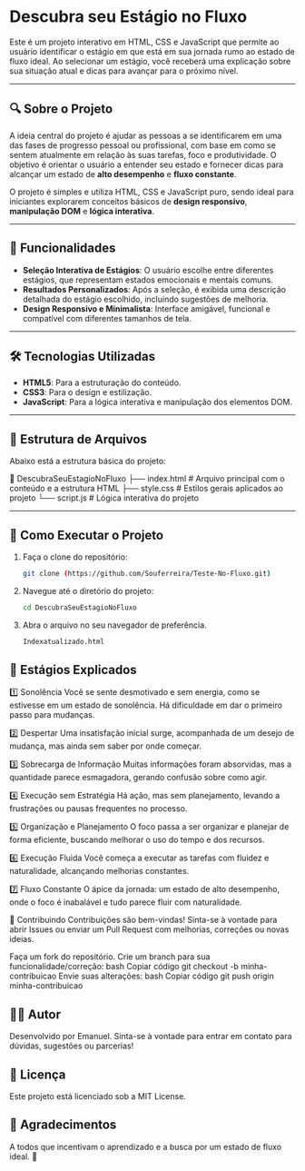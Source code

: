 
# Descubra seu Estágio no Fluxo

Este é um projeto interativo em HTML, CSS e JavaScript que permite ao usuário identificar o estágio em que está em sua jornada rumo ao estado de fluxo ideal. Ao selecionar um estágio, você receberá uma explicação sobre sua situação atual e dicas para avançar para o próximo nível.

---

## 🔍 Sobre o Projeto

A ideia central do projeto é ajudar as pessoas a se identificarem em uma das fases de progresso pessoal ou profissional, com base em como se sentem atualmente em relação às suas tarefas, foco e produtividade. O objetivo é orientar o usuário a entender seu estado e fornecer dicas para alcançar um estado de **alto desempenho** e **fluxo constante**.

O projeto é simples e utiliza HTML, CSS e JavaScript puro, sendo ideal para iniciantes explorarem conceitos básicos de **design responsivo**, **manipulação DOM** e **lógica interativa**.

---

## 🎯 Funcionalidades

- **Seleção Interativa de Estágios**: O usuário escolhe entre diferentes estágios, que representam estados emocionais e mentais comuns.
- **Resultados Personalizados**: Após a seleção, é exibida uma descrição detalhada do estágio escolhido, incluindo sugestões de melhoria.
- **Design Responsivo e Minimalista**: Interface amigável, funcional e compatível com diferentes tamanhos de tela.

---

## 🛠️ Tecnologias Utilizadas

- **HTML5**: Para a estruturação do conteúdo.
- **CSS3**: Para o design e estilização.
- **JavaScript**: Para a lógica interativa e manipulação dos elementos DOM.

---

## 📂 Estrutura de Arquivos

Abaixo está a estrutura básica do projeto:

📂 DescubraSeuEstagioNoFluxo ├── index.html # Arquivo principal com o conteúdo e a estrutura HTML ├── style.css # Estilos gerais aplicados ao projeto └── script.js # Lógica interativa do projeto

---

## 🚀 Como Executar o Projeto

1. Faça o clone do repositório:
   ```bash
   git clone (https://github.com/Souferreira/Teste-No-Fluxo.git)
2. Navegue até o diretório do projeto:
     ```bash
   cd DescubraSeuEstagioNoFluxo
4. Abra o arquivo no seu navegador de preferência.
      ```bash
   Indexatualizado.html


## 📖 Estágios Explicados

1️⃣ Sonolência
Você se sente desmotivado e sem energia, como se estivesse em um estado de sonolência. Há dificuldade em dar o primeiro passo para mudanças.

2️⃣ Despertar
Uma insatisfação inicial surge, acompanhada de um desejo de mudança, mas ainda sem saber por onde começar.

3️⃣ Sobrecarga de Informação
Muitas informações foram absorvidas, mas a quantidade parece esmagadora, gerando confusão sobre como agir.

4️⃣ Execução sem Estratégia
Há ação, mas sem planejamento, levando a frustrações ou pausas frequentes no processo.

5️⃣ Organização e Planejamento
O foco passa a ser organizar e planejar de forma eficiente, buscando melhorar o uso do tempo e dos recursos.

6️⃣ Execução Fluida
Você começa a executar as tarefas com fluidez e naturalidade, alcançando melhorias constantes.

7️⃣ Fluxo Constante
O ápice da jornada: um estado de alto desempenho, onde o foco é inabalável e tudo parece fluir com naturalidade.

📝 Contribuindo
Contribuições são bem-vindas! Sinta-se à vontade para abrir Issues ou enviar um Pull Request com melhorias, correções ou novas ideias.

Faça um fork do repositório.
Crie um branch para sua funcionalidade/correção:
bash
Copiar código
git checkout -b minha-contribuicao
Envie suas alterações:
bash
Copiar código
git push origin minha-contribuicao

## 🧑‍💻 Autor
Desenvolvido por Emanuel.
Sinta-se à vontade para entrar em contato para dúvidas, sugestões ou parcerias!

## 📜 Licença
Este projeto está licenciado sob a MIT License.

## 🌟 Agradecimentos
A todos que incentivam o aprendizado e a busca por um estado de fluxo ideal. 🚀






